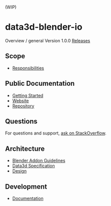 (WIP)

# data3d-blender-io
Overview / general
Version 1.0.0
[Releases](docs/releases.md)

## Scope
* [Responsibilities](docs/responsibilities.md)

## Public Documentation
* [Getting Started](docs/getting-started.md)
* [Website](https://github.com/archilogic-com/data3d-blender-io)
* [Repository](https://github.com/archilogic-com/data3d-blender-io)

## Questions
For questions and support, [ask on StackOverflow](https://stackoverflow.com/questions/ask/?tags=blender,%20archilogic).

## Architecture
* [Blender Addon Guidelines](https://wiki.blender.org/index.php/Dev:Py/Scripts/Guidelines/Addons)
* [Data3d Specification](https://github.com/archilogic-com/base-format/wiki/Data3d-Specifications)
* [Design](docs/design.md)

## Development
* [Documentation](docs/documentation.md)